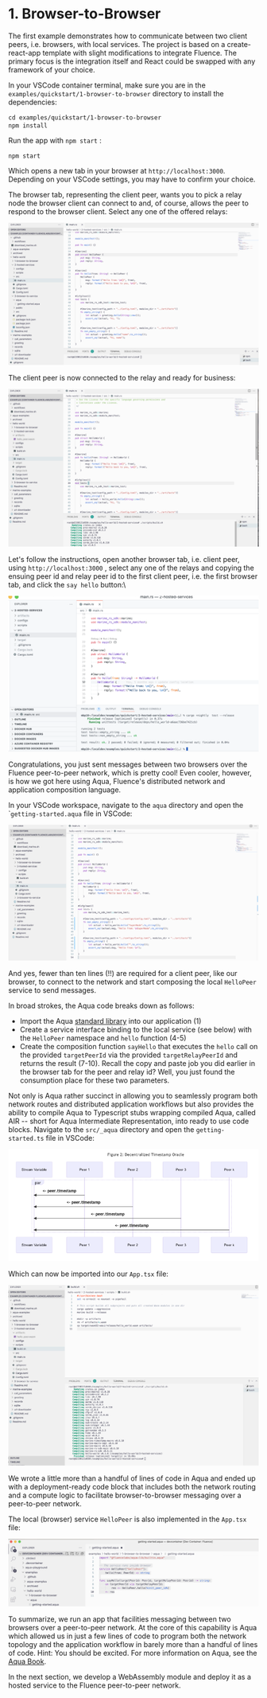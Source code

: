 # 1. Browser-to-Browser

The first example demonstrates how to communicate between two client peers, i.e. browsers, with local services. The project is based on a create-react-app template with slight modifications to integrate Fluence. The primary focus is the integration itself and React could be swapped with any framework of your choice.

In your VSCode container terminal, make sure you are in the `examples/quickstart/1-browser-to-browser` directory to install the dependencies:

```
cd examples/quickstart/1-browser-to-browser
npm install
```

Run the app with `npm start` :

```
npm start
```

Which opens a new tab in your browser at `http://localhost:3000`. Depending on your VSCode settings, you may have to confirm your choice.

The browser tab, representing the client peer, wants you to pick a relay node the browser client can connect to and, of course, allows the peer to respond to the browser client. Select any one of the offered relays:

![Relay Selection](<../.gitbook/assets/image (23).png>)



The client peer is now connected to the relay and ready for business:

![Connection confirmation to network](<../.gitbook/assets/image (25).png>)

Let's follow the instructions, open another browser tab, i.e. client peer, using `http://localhost:3000` , select any one of the relays and copying the ensuing peer id and relay peer id to the first client peer, i.e. the first browser tab, and click the `say hello` button:\


![Peer-to-peer communication between two browser client peers](<../.gitbook/assets/image (46).png>)

Congratulations, you just sent messages between two browsers over the Fluence peer-to-peer network, which is pretty cool! Even cooler, however, is how we got here using Aqua, Fluence's distributed network and application composition language.

In your VSCode workspace, navigate to the `aqua` directory and open the \``getting-started.aqua` file in VSCode:

![getting-started.aqua](<../.gitbook/assets/image (27).png>)

And yes, fewer than ten lines (!!) are required for a client peer, like our browser, to connect to the network and start composing the local `HelloPeer` service to send messages.

In broad strokes, the Aqua code breaks down as follows:

* Import the Aqua [standard library](https://github.com/fluencelabs/aqua-lib) into our application (1)
* Create a service interface binding to the local service (see below) with the `HelloPeer` namespace and `hello` function (4-5)
* Create the composition function `sayHello` that executes the `hello` call on the provided `targetPeerId` via the provided `targetRelayPeerId` and returns the result (7-10). Recall the copy and paste job you did earlier in the browser tab for the peer and relay id? Well, you just found the consumption place for these two parameters.

Not only is Aqua rather succinct in allowing you to seamlessly program both network routes and distributed application workflows but also provides the ability to compile Aqua to Typescript stubs wrapping compiled Aqua, called AIR -- short for Aqua Intermediate Representation, into ready to use code blocks. Navigate to the `src/_aqua` directory and open the `getting-started.ts`  file in VSCode:

![Aqua compiler generated typescript wrapper around AIR ](<../.gitbook/assets/image (45).png>)

Which can now be imported into our `App.tsx` file:

![Import Aqua generated Typescript stub (line 7)](<../.gitbook/assets/image (26).png>)

We wrote a little more than a handful of lines of code in Aqua and ended up with a deployment-ready code block that includes both the network routing and a compute logic to facilitate browser-to-browser messaging over a peer-to-peer network.

The local (browser) service `HelloPeer` is also implemented in the `App.tsx` file:

![Local HelloPeer service implementation](<../.gitbook/assets/image (21).png>)

To summarize, we run an app that facilities messaging between two browsers over a peer-to-peer network. At the core of this capability is Aqua which allowed us in just a few lines of code to program both the network topology and the application workflow in barely more than a handful of lines of code.  Hint: You should be excited. For more information on Aqua, see the [Aqua Book](https://app.gitbook.com/@fluence/s/aqua-book/).&#x20;

In the next section, we develop a WebAssembly module and deploy it as a hosted service to the Fluence peer-to-peer network.
